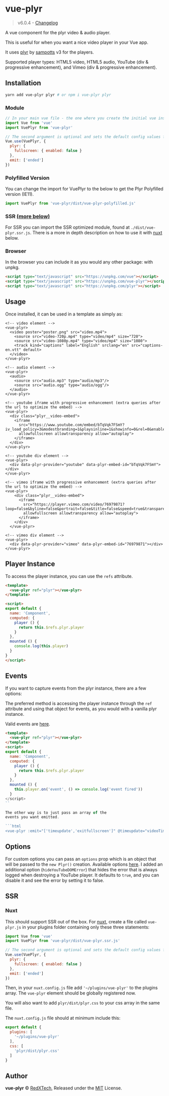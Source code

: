 # vue-plyr
>v6.0.4 - [Changelog](https://github.com/redxtech/vue-plyr/blob/master/changelog.md)

A vue component for the plyr video & audio player.

This is useful for when you want a nice video player in your Vue app.

It uses [plyr](https://plyr.io) by [sampotts](https://github.com/sampotts) v3 for the players.

Supported player types: HTML5 video, HTML5 audio, YouTube (div & progressive
enhancement), and Vimeo (div & progressive enhancement).

## Installation
```bash
yarn add vue-plyr plyr # or npm i vue-plyr plyr
```

### Module
```js
// In your main vue file - the one where you create the initial vue instance.
import Vue from 'vue'
import VuePlyr from 'vue-plyr'

// The second argument is optional and sets the default config values for every player.
Vue.use(VuePlyr, {
  plyr: {
    fullscreen: { enabled: false }
  },
  emit: ['ended']
})
```

### Polyfilled Version
You can change the import for VuePlyr to the below to get the Plyr Polyfilled version (IE11).
```js
import VuePlyr from 'vue-plyr/dist/vue-plyr-polyfilled.js'
```

### SSR [(more below)](#ssr)
For SSR you can import the SSR optimized module, found at `./dist/vue-plyr.ssr.js`.
There is a more in depth description on how to use it with [nuxt](#nuxt) below.

### Browser
In the browser you can include it as you would any other package: with unpkg.
```html
<script type="text/javascript" src="https://unpkg.com/vue"></script>
<script type="text/javascript" src="https://unpkg.com/vue-plyr"></script>
<script type="text/javascript" src="https://unpkg.com/plyr"></script>
```

## Usage
Once installed, it can be used in a template as simply as:
```vue
<!-- video element -->
<vue-plyr>
  <video poster="poster.png" src="video.mp4">
    <source src="video-720p.mp4" type="video/mp4" size="720">
    <source src="video-1080p.mp4" type="video/mp4" size="1080">
    <track kind="captions" label="English" srclang="en" src="captions-en.vtt" default>
  </video>
</vue-plyr>

<!-- audio element -->
<vue-plyr>
  <audio>
    <source src="audio.mp3" type="audio/mp3"/>
    <source src="audio.ogg" type="audio/ogg"/>
  </audio>
</vue-plyr>

<!-- youtube iframe with progressive enhancement (extra queries after the url to optimize the embed) -->
<vue-plyr>
  <div class="plyr__video-embed">
    <iframe
      src="https://www.youtube.com/embed/bTqVqk7FSmY?iv_load_policy=3&modestbranding=1&playsinline=1&showinfo=0&rel=0&enablejsapi=1"
      allowfullscreen allowtransparency allow="autoplay">
    </iframe>
  </div>
</vue-plyr>

<!-- youtube div element -->
<vue-plyr>
  <div data-plyr-provider="youtube" data-plyr-embed-id="bTqVqk7FSmY"></div>
</vue-plyr>

<!-- vimeo iframe with progressive enhancement (extra queries after the url to optimize the embed) -->
<vue-plyr>
    <div class="plyr__video-embed">
      <iframe
        src="https://player.vimeo.com/video/76979871?loop=false&byline=false&portrait=false&title=false&speed=true&transparent=0&gesture=media"
        allowfullscreen allowtransparency allow="autoplay">
      </iframe>
    </div>
  </vue-plyr>

<!-- vimeo div element -->
<vue-plyr>
  <div data-plyr-provider="vimeo" data-plyr-embed-id="76979871"></div>
</vue-plyr>
```

## Player Instance
To access the player instance, you can use the `refs` attribute.

```html
<template>
  <vue-plyr ref="plyr"></vue-plyr>
</template>

<script>
export default {
  name: 'Component',
  computed: {
    player () {
      return this.$refs.plyr.player
    }
  },
  mounted () {
    console.log(this.player)
  }
}
</script>
```

## Events
If you want to capture events from the plyr instance, there are a few
options:

The preferred method is accessing the player instance through the `ref`
attribute and using that object for events, as you would with a vanilla
plyr instance.

Valid events are [here](https://github.com/sampotts/plyr#events).

```html
<template>
  <vue-plyr ref="plyr"></vue-plyr>
</template>
<script>
export default {
  name: 'Component',
  computed: {
    player () {
      return this.$refs.plyr.player
    }
  },
  mounted () {
    this.player.on('event', () => console.log('event fired'))
  }
</script>
``

The other way is to just pass an array of the
events you want emitted.

```html
<vue-plyr :emit="['timeupdate','exitfullscreen']" @timeupdate="videoTimeUpdated" @exitfullscreen="exitedFullScreen">
```

## Options
For custom options you can pass an `options` prop which is an object
that will be passed to the `new Plyr()` creation. Available options
[here](https://github.com/sampotts/plyr#options). I added an additional
option (`hideYouTubeDOMError`) that hides the error that is always
logged when destroying a YouTube player. It defaults to `true`, and you
can disable it and see the error by setting it to false.

## SSR
### Nuxt
This should support SSR out of the box. For [nuxt](https://nuxtjs.org/), create a file called `vue-plyr.js` in your plugins folder containing
only these three statements:
```js
import Vue from 'vue'
import VuePlyr from 'vue-plyr/dist/vue-plyr.ssr.js'

// The second argument is optional and sets the default config values for every player.
Vue.use(VuePlyr, {
  plyr: {
    fullscreen: { enabled: false }
  },
  emit: ['ended']
})
```
Then, in your `nuxt.config.js` file add `'~/plugins/vue-plyr'` to the plugins array. The `vue-plyr` element should be globally registered now.

You will also want to add `plyr/dist/plyr.css` to your css array in the same file.

The `nuxt.config.js` file should at minimum include this:
```js
export default {
  plugins: [
    '~/plugins/vue-plyr'
  ],
  css: [
    'plyr/dist/plyr.css'
  ]
}
```

## Author
**vue-plyr** © [RedXTech](https://github.com/redxtech), Released under the [MIT](./LICENSE.md) License.
